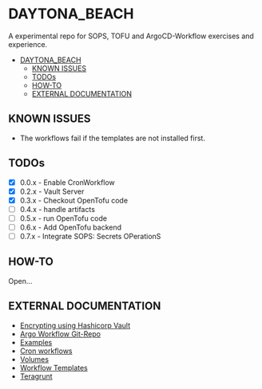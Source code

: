 DAYTONA_BEACH
=============

A experimental repo for SOPS, TOFU and ArgoCD-Workflow exercises and experience.

- [DAYTONA\_BEACH](#daytona_beach)
	- [KNOWN ISSUES](#known-issues)
	- [TODOs](#todos)
	- [HOW-TO](#how-to)
	- [EXTERNAL DOCUMENTATION](#external-documentation)


KNOWN ISSUES
------------

- The workflows fail if the templates are not installed first.


TODOs
-----

- [X] 0.0.x - Enable CronWorkflow
- [X] 0.2.x - Vault Server
- [X] 0.3.x - Checkout OpenTofu code
- [ ] 0.4.x - handle artifacts
- [ ] 0.5.x - run OpenTofu code
- [ ] 0.6.x - Add OpenTofu backend
- [ ] 0.7.x - Integrate SOPS: Secrets OPerationS

HOW-TO
------

Open...

EXTERNAL DOCUMENTATION
----------------------

* [Encrypting using Hashicorp Vault](https://github.com/getsops/sops?tab=readme-ov-file#encrypting-using-hashicorp-vault)
* [Argo Workflow Git-Repo](https://github.com/argoproj/argo-workflows?tab=readme-ov-file)
* [Examples](https://github.com/argoproj/argo-workflows/tree/main/examples)
* [Cron workflows](https://argo-workflows.readthedocs.io/en/latest/cron-workflows/)
* [Volumes](https://argo-workflows.readthedocs.io/en/latest/walk-through/volumes/)
* [Workflow Templates](https://argo-workflows.readthedocs.io/en/latest/workflow-templates/)
* [Teragrunt](https://terragrunt.gruntwork.io/)